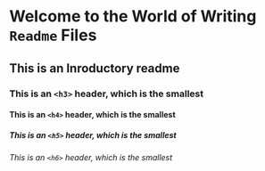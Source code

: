 # Welcome to the World of Writing `Readme` Files
## This is an Inroductory readme
### This is an `<h3>` header, which is the smallest
#### This is an `<h4>` header, which is the smallest
##### This is an `<h5>` header, which is the smallest
###### This is an `<h6>` header, which is the smallest

